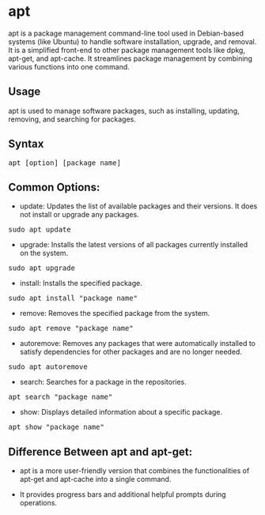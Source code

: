 # apt

apt is a package management command-line tool used in Debian-based systems (like Ubuntu) to handle software installation, upgrade, and removal. It is a simplified front-end to other package management tools like dpkg, apt-get, and apt-cache. It streamlines package management by combining various functions into one command.

## Usage

apt is used to manage software packages, such as installing, updating, removing, and searching for packages.

## Syntax

<pre>apt [option] [package_name]
</pre>

## Common Options:

+ update: Updates the list of available packages and their versions. It does not install or upgrade any packages.

<pre>
sudo apt update
</pre>


+ upgrade: Installs the latest versions of all packages currently installed on the system.

<pre>
sudo apt upgrade
</pre>

+ install: Installs the specified package.

<pre>
sudo apt install "package_name"
</pre>

+ remove: Removes the specified package from the system.


<pre>sudo apt remove "package_name"</pre>

+ autoremove: Removes any packages that were automatically installed to satisfy dependencies for other packages and are no longer needed.

<pre>
sudo apt autoremove
</pre>

+ search: Searches for a package in the repositories.

<pre>
apt search "package_name"
</pre>

+ show: Displays detailed information about a specific package.

<pre>
apt show "package_name"
</pre>

## Difference Between apt and apt-get:

+ apt is a more user-friendly version that combines the functionalities of apt-get and apt-cache into a single command.

+ It provides progress bars and additional helpful prompts during operations.